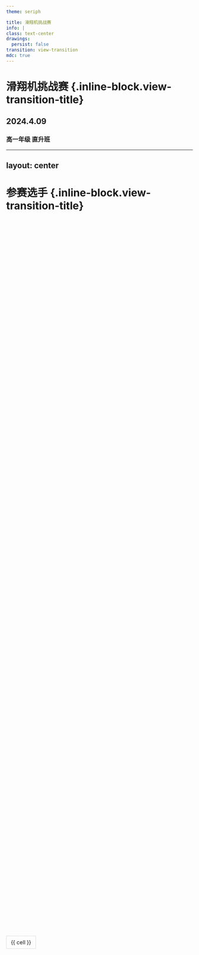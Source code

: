 ```yaml
---
theme: seriph

title: 滑翔机挑战赛
info: |
class: text-center
drawings:
  persist: false
transition: view-transition
mdc: true
---
```


# 滑翔机挑战赛 {.inline-block.view-transition-title}
## 2024.4.09
### 高一年级 直升班

---
layout: center
---

# 参赛选手 {.inline-block.view-transition-title}

<div class="multi-column-table">
  <!-- 三个表格列容器 -->
  <div class="table-column" v-for="(chunk, index) in chunkedRows" :key="index">
    <table>
      <tr v-for="(row, rowIndex) in chunk" :key="row.id" :class="'fade-in-row'">
        <td v-for="(cell, cellIndex) in row.cells" :key="cellIndex">{{ cell }}</td>
      </tr>
    </table>
  </div>
</div>

<script setup>
import { ref, computed, onMounted, nextTick } from 'vue'

// 原始表格数据
const originalRows = ref([
  { id: 1, cells: ['高一1班', '李天聪', '朱溥瑶'] },
  { id: 2, cells: ['高一2班', '刘若渊', '胡继慈'] },
  { id: 3, cells: ['高一3班', '谢子衿', '张书溢'] },
  { id: 4, cells: ['高一4班', '张予轩', ''] },
  { id: 5, cells: ['高一5班', '杜嘉朋', '余锦辉'] },
  { id: 6, cells: ['高一6班', '乔婉桐', '周子皓'] },
  { id: 7, cells: ['高一7班', '许铭禹', '李欣颐'] },
  { id: 8, cells: ['高一8班', '李沐阳', '张镱霏'] },
  { id: 9, cells: ['高一9班', '张佳鑫', '温泰然'] },
  { id: 10, cells: ['高一10班', '于子钺', '暴桓安'] },
  { id: 11, cells: ['高一11班', '王语哲', '邓宇晗'] },
  { id: 12, cells: ['高一12班', '陈卓远', '俞博睿'] },
  { id: 13, cells: ['高一13班', '陈天阔', '丁佳明'] },
  { id: 14, cells: ['高一14班', '李奕乐', '张博林'] },
  { id: 15, cells: ['高一15班', '李天艺', '赖诚明'] },
  { id: 16, cells: ['直升1班', '刘晨笛', '胡可晗'] },
  { id: 17, cells: ['直升2班', '卞佳馨', '王嘉翼'] },
])

// 这一页不需要打乱
const shuffleArray = (array) => {
  
  return array
}

// 创建响应式的随机排序数据
const shuffledRows = ref([])

// 分块计算属性
const chunkedRows = computed(() => {
  const chunkSize = Math.ceil(shuffledRows.value.length / 3)
  return [
    shuffledRows.value.slice(0, chunkSize),
    shuffledRows.value.slice(chunkSize, chunkSize * 2),
    shuffledRows.value.slice(chunkSize * 2),
  ]
})

onMounted(() => {
  shuffledRows.value = shuffleArray([...originalRows.value])
  nextTick(() => {
    const rows = document.querySelectorAll('.fade-in-row')
    rows.forEach((row, index) => {
      row.style.animationDelay = `${index * 0.15}s`
    })
  })
})
</script>

<style>
.multi-column-table {
  display: flex;
  justify-content: center; /* 水平居中 */
  align-items: center; /* 垂直居中 */
  gap: 30px; /* 列间距 */
  height: 100%; /* 使用父容器的全部高度 */
}

.table-column {
  flex: 1;
  overflow-y: auto; /* 内容过多时显示滚动条 */
  border-right: 1px solid #eee; /* 可选分隔线 */
  padding-right: 15px;
}

.table-column:last-child {
  border-right: none;
  padding-right: 0;
}

table {
  width: 100%;
  border-collapse: collapse;
}

td {
  border: 1px solid #ddd;
  padding: 8px 12px;
  font-size: 0.9em; /* 适当缩小字体 */
  white-space: nowrap; /* 禁止换行 */
  overflow: hidden; /* 隐藏超出部分 */
  text-overflow: ellipsis; /* 超出部分显示省略号 */
}

tr:nth-child(even) {
  background-color: #f8f8f8;
}

/* 滚动条样式 */
.table-column::-webkit-scrollbar {
  width: 2px;
}
.table-column::-webkit-scrollbar-thumb {
  background: #ddd;
  border-radius: 4px;
}

/* 定义淡入动画 */
.fade-in-row {
  opacity: 0;
  transform: translateY(-10px);
  animation: fadeIn 0.15s ease-in forwards;
}

@keyframes fadeIn {
  from {
    opacity: 0;
    transform: translateY(-10px);
  }
  to {
    opacity: 1;
    transform: translateY(0);
  }
}
</style>

---
layout: center
---

# 参赛选手(随机顺序) {.inline-block.view-transition-title}

<div class="multi-column-table">
  <!-- 三个表格列容器 -->
  <div class="table-column" v-for="(chunk, index) in chunkedRows" :key="index">
    <table>
      <tr v-for="(row, rowIndex) in chunk" :key="row.id" :class="'fade-in-row'">
        <td v-for="(cell, cellIndex) in row.cells" :key="cellIndex">{{ cell }}</td>
      </tr>
    </table>
  </div>
</div>

<script setup>
import { ref, computed, onMounted, nextTick } from 'vue'

// 原始表格数据
const originalRows = ref([
  { id: 1, cells: ['高一1班', '李天聪', '朱溥瑶'] },
  { id: 2, cells: ['高一2班', '刘若渊', '胡继慈'] },
  { id: 3, cells: ['高一3班', '谢子衿', '张书溢'] },
  { id: 4, cells: ['高一4班', '张予轩', ''] },
  { id: 5, cells: ['高一5班', '杜嘉朋', '余锦辉'] },
  { id: 6, cells: ['高一6班', '乔婉桐', '周子皓'] },
  { id: 7, cells: ['高一7班', '许铭禹', '李欣颐'] },
  { id: 8, cells: ['高一8班', '李沐阳', '张镱霏'] },
  { id: 9, cells: ['高一9班', '张佳鑫', '温泰然'] },
  { id: 10, cells: ['高一10班', '于子钺', '暴桓安'] },
  { id: 11, cells: ['高一11班', '王语哲', '邓宇晗'] },
  { id: 12, cells: ['高一12班', '陈卓远', '俞博睿'] },
  { id: 13, cells: ['高一13班', '陈天阔', '丁佳明'] },
  { id: 14, cells: ['高一14班', '李奕乐', '张博林'] },
  { id: 15, cells: ['高一15班', '李天艺', '赖诚明'] },
  { id: 16, cells: ['直升1班', '刘晨笛', '胡可晗'] },
  { id: 17, cells: ['直升2班', '卞佳馨', '王嘉翼'] },
])

// Fisher-Yates 洗牌算法
const shuffleArray = (array) => {
  for (let i = array.length - 1; i > 0; i--) {
    const j = Math.floor(Math.random() * (i + 1))
    ;[array[i], array[j]] = [array[j], array[i]]
  }
  return array
}

// 创建响应式的随机排序数据
const shuffledRows = ref([])

// 分块计算属性
const chunkedRows = computed(() => {
  const chunkSize = Math.ceil(shuffledRows.value.length / 3)
  return [
    shuffledRows.value.slice(0, chunkSize),
    shuffledRows.value.slice(chunkSize, chunkSize * 2),
    shuffledRows.value.slice(chunkSize * 2),
  ]
})

onMounted(() => {
  shuffledRows.value = shuffleArray([...originalRows.value])
  localStorage.setItem('shuffledRows', JSON.stringify(shuffledRows.value))
  nextTick(() => {
    const rows = document.querySelectorAll('.fade-in-row')
    rows.forEach((row, index) => {
      row.style.animationDelay = `${index * 0.15}s`
    })
  })
})
</script>

<style>
.multi-column-table {
  display: flex;
  justify-content: center; /* 水平居中 */
  align-items: center; /* 垂直居中 */
  gap: 20px; /* 列间距 */
  height: 100%; /* 使用父容器的全部高度 */
}

.table-column {
  flex: 1;
  overflow-y: auto; /* 内容过多时显示滚动条 */
  border-right: 1px solid #eee; /* 可选分隔线 */
  padding-right: 15px;
}

.table-column:last-child {
  border-right: none;
  padding-right: 0;
}

table {
  width: 100%;
  border-collapse: collapse;
}

td {
  border: 1px solid #ddd;
  padding: 8px 12px;
  font-size: 0.9em; /* 适当缩小字体 */
  white-space: nowrap; /* 禁止换行 */
  overflow: hidden; /* 隐藏超出部分 */
  text-overflow: ellipsis; /* 超出部分显示省略号 */
}

tr:nth-child(even) {
  background-color: #f8f8f8;
}

/* 滚动条样式 */
.table-column::-webkit-scrollbar {
  width: 6px;
}
.table-column::-webkit-scrollbar-thumb {
  background: #ddd;
  border-radius: 4px;
}

/* 定义淡入动画 */
.fade-in-row {
  opacity: 0;
  transform: translateY(-10px);
  animation: fadeIn 0.15s ease-in forwards;
}

@keyframes fadeIn {
  from {
    opacity: 0;
    transform: translateY(-10px);
  }
  to {
    opacity: 1;
    transform: translateY(0);
  }
}
</style>